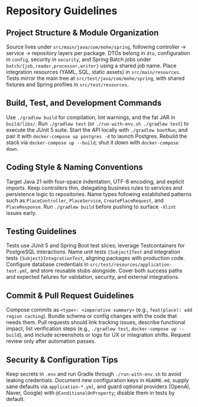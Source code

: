 # Repository Guidelines

## Project Structure & Module Organization
Source lives under `src/main/java/com/mohe/spring`, following controller → service → repository layers per package. DTOs belong in `dto`, configuration in `config`, security in `security`, and Spring Batch jobs under `batch/{job,reader,processor,writer}` using a shared job name. Place integration resources (YAML, SQL, static assets) in `src/main/resources`. Tests mirror the main tree at `src/test/java/com/mohe/spring`, with shared fixtures and Spring profiles in `src/test/resources`.

## Build, Test, and Development Commands
Use `./gradlew build` for compilation, lint warnings, and the fat JAR in `build/libs/`. Run `./gradlew test` (or `./run-with-env.sh ./gradlew test`) to execute the JUnit 5 suite. Start the API locally with `./gradlew bootRun`, and pair it with `docker-compose up postgres -d` to launch Postgres. Rebuild the stack via `docker-compose up --build`; shut it down with `docker-compose down`.

## Coding Style & Naming Conventions
Target Java 21 with four-space indentation, UTF-8 encoding, and explicit imports. Keep controllers thin, delegating business rules to services and persistence logic to repositories. Name types following established patterns such as `PlaceController`, `PlaceService`, `CreatePlaceRequest`, and `PlaceResponse`. Run `./gradlew build` before pushing to surface `-Xlint` issues early.

## Testing Guidelines
Tests use JUnit 5 and Spring Boot test slices; leverage Testcontainers for PostgreSQL interactions. Name unit tests `{Subject}Test` and integration tests `{Subject}IntegrationTest`, aligning packages with production code. Configure database credentials in `src/test/resources/application-test.yml`, and store reusable stubs alongside. Cover both success paths and expected failures for validation, security, and external integrations.

## Commit & Pull Request Guidelines
Compose commits as `<type>: <imperative summary>` (e.g., `feat(place): add region caching`). Bundle schema or config changes with the code that needs them. Pull requests should link tracking issues, describe functional impact, list verification steps (e.g., `./gradlew test`, `docker-compose up --build`), and include screenshots or logs for UX or integration shifts. Request review only after automation passes.

## Security & Configuration Tips
Keep secrets in `.env` and run Gradle through `./run-with-env.sh` to avoid leaking credentials. Document new configuration keys in `README.md`, supply sane defaults via `application-*.yml`, and guard optional providers (OpenAI, Naver, Google) with `@ConditionalOnProperty`; disable them in tests by default.

